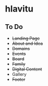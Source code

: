 # hlavitu

## To Do
- ~~Landing Page~~
- ~~About and Idea~~
- ~~Domains~~
- ~~Events~~
- ~~Board~~
- ~~Family~~
- ~~Digital Content~~
- Gallery
- ~~Footer~~

